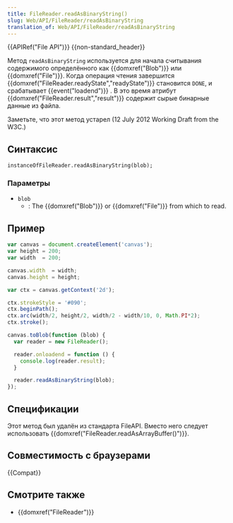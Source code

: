 ```yaml
---
title: FileReader.readAsBinaryString()
slug: Web/API/FileReader/readAsBinaryString
translation_of: Web/API/FileReader/readAsBinaryString
---
```

{{APIRef("File API")}} {{non-standard_header}}

Метод `readAsBinaryString` используется для начала считывания содержимого определённого как {{domxref("Blob")}} или {{domxref("File")}}. Когда операция чтения завершится {{domxref("FileReader.readyState","readyState")}} становится `DONE`, и срабатывает {{event("loadend")}} . В это время атрибут {{domxref("FileReader.result","result")}} содержит сырые бинарные данные из файла.

Заметьте, что этот метод устарел (12 July 2012 Working Draft from the W3C.)

## Синтаксис

```
instanceOfFileReader.readAsBinaryString(blob);
```

### Параметры

- `blob`
  - : The {{domxref("Blob")}} or {{domxref("File")}} from which to read.

## Пример

```js
var canvas = document.createElement('canvas');
var height = 200;
var width  = 200;

canvas.width  = width;
canvas.height = height;

var ctx = canvas.getContext('2d');

ctx.strokeStyle = '#090';
ctx.beginPath();
ctx.arc(width/2, height/2, width/2 - width/10, 0, Math.PI*2);
ctx.stroke();

canvas.toBlob(function (blob) {
  var reader = new FileReader();

  reader.onloadend = function () {
    console.log(reader.result);
  }

  reader.readAsBinaryString(blob);
});
```

## Спецификации

Этот метод был удалён из стандарта FileAPI. Вместо него следует использовать {{domxref("FileReader.readAsArrayBuffer()")}}.

## Совместимость с браузерами

{{Compat}}

## Смотрите также

- {{domxref("FileReader")}}
